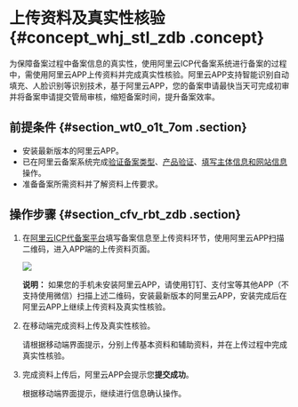 # 上传资料及真实性核验 {#concept_whj_stl_zdb .concept}

为保障备案过程中备案信息的真实性，使用阿里云ICP代备案系统进行备案的过程中，需使用阿里云APP上传资料并完成真实性核验。阿里云APP支持智能识别自动填充、人脸识别等识别技术，基于阿里云APP，您的备案申请最快当天可完成初审并将备案申请提交管局审核，缩短备案时间，提升备案效率。

## 前提条件 {#section_wt0_o1t_7om .section}

-   安装最新版本的阿里云APP。
-   已在阿里云备案系统完成[验证备案类型](../cn.zh-CN/ICP备案流程（PC端）/验证备案类型/验证备案类型.md#)、[产品验证](../cn.zh-CN/ICP备案流程（PC端）/产品验证.md#)、[填写主体信息和网站信息](../cn.zh-CN/ICP备案流程（PC端）/填写主体信息和网站信息.md#)操作。
-   准备备案所需资料并了解资料上传要求。

## 操作步骤 {#section_cfv_rbt_zdb .section}

1.  在[阿里云ICP代备案平台](https://beian.aliyun.com/order/index.htm)填写备案信息至上传资料环节，使用阿里云APP扫描二维码，进入APP端的上传资料页面。

    ![](http://static-aliyun-doc.oss-cn-hangzhou.aliyuncs.com/assets/img/14243/156204675650341_zh-CN.png)

    **说明：** 如果您的手机未安装阿里云APP，请使用钉钉、支付宝等其他APP（不支持使用微信）扫描上述二维码，安装最新版本的阿里云APP，安装完成后在阿里云APP上继续上传资料及真实性核验。

2.  在移动端完成资料上传及真实性核验。

    请根据移动端界面提示，分别上传基本资料和辅助资料，并在上传过程中完成真实性核验。

3.  完成资料上传后，阿里云APP会提示您**提交成功**。

    根据移动端界面提示，继续进行信息确认操作。


